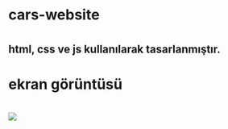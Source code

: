 <h1> cars-website <h1>

<h2> html, css ve js kullanılarak tasarlanmıştır. <h2>

<h1> ekran görüntüsü <h1>

![](cars.gif)
